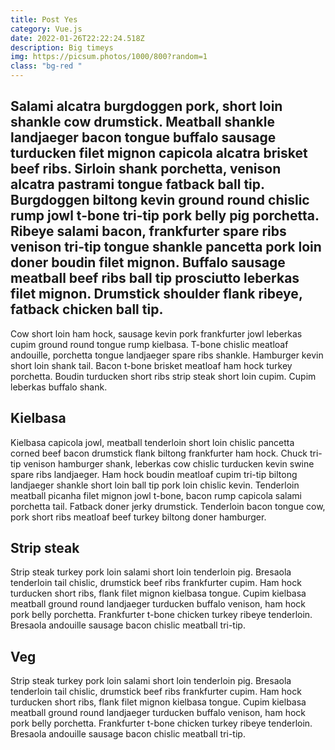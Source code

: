 ```yaml
---
title: Post Yes
category: Vue.js
date: 2022-01-26T22:22:24.518Z
description: Big timeys
img: https://picsum.photos/1000/800?random=1
class: "bg-red "
---
```

<h2 class="display-1">Salami alcatra burgdoggen pork, short loin shankle cow drumstick. Meatball shankle landjaeger bacon tongue buffalo sausage turducken filet mignon capicola alcatra brisket beef ribs. Sirloin shank porchetta, venison alcatra pastrami tongue fatback ball tip. Burgdoggen biltong kevin ground round chislic rump jowl t-bone tri-tip pork belly pig porchetta. Ribeye salami bacon, frankfurter spare ribs venison tri-tip tongue shankle pancetta pork loin doner boudin filet mignon. Buffalo sausage meatball beef ribs ball tip prosciutto leberkas filet mignon. Drumstick shoulder flank ribeye, fatback chicken ball tip.</h2>

Cow short loin ham hock, sausage kevin pork frankfurter jowl leberkas cupim ground round tongue rump kielbasa. T-bone chislic meatloaf andouille, porchetta tongue landjaeger spare ribs shankle. Hamburger kevin short loin shank tail. Bacon t-bone brisket meatloaf ham hock turkey porchetta. Boudin turducken short ribs strip steak short loin cupim. Cupim leberkas buffalo shank.

## Kielbasa

Kielbasa capicola jowl, meatball tenderloin short loin chislic pancetta corned beef bacon drumstick flank biltong frankfurter ham hock. Chuck tri-tip venison hamburger shank, leberkas cow chislic turducken kevin swine spare ribs landjaeger. Ham hock boudin meatloaf cupim tri-tip biltong landjaeger shankle short loin ball tip pork loin chislic kevin. Tenderloin meatball picanha filet mignon jowl t-bone, bacon rump capicola salami porchetta tail. Fatback doner jerky drumstick. Tenderloin bacon tongue cow, pork short ribs meatloaf beef turkey biltong doner hamburger.

## Strip steak

Strip steak turkey pork loin salami short loin tenderloin pig. Bresaola tenderloin tail chislic, drumstick beef ribs frankfurter cupim. Ham hock turducken short ribs, flank filet mignon kielbasa tongue. Cupim kielbasa meatball ground round landjaeger turducken buffalo venison, ham hock pork belly porchetta. Frankfurter t-bone chicken turkey ribeye tenderloin. Bresaola andouille sausage bacon chislic meatball tri-tip.

## Veg

Strip steak turkey pork loin salami short loin tenderloin pig. Bresaola tenderloin tail chislic, drumstick beef ribs frankfurter cupim. Ham hock turducken short ribs, flank filet mignon kielbasa tongue. Cupim kielbasa meatball ground round landjaeger turducken buffalo venison, ham hock pork belly porchetta. Frankfurter t-bone chicken turkey ribeye tenderloin. Bresaola andouille sausage bacon chislic meatball tri-tip.
